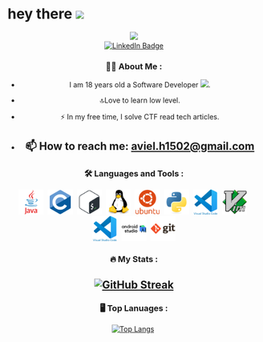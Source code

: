 <h1>
  hey there
  <img src="https://media.giphy.com/media/hvRJCLFzcasrR4ia7z/giphy.gif" width="30px"/>
</h1>
<div id="header" align="center">
  <img src="https://media.giphy.com/media/ZVik7pBtu9dNS/giphy.gif" width="300"/>
</div>
<div id="badges" align="center">
  <a href="www.linkedin.com/in/aviel-chanukaev">
    <img src="https://img.shields.io/badge/LinkedIn-blue?style=for-the-badge&logo=linkedin&logoColor=white" alt="LinkedIn Badge"/>
  </a
</div>
    
### :woman_technologist: About Me :
- I am 18 years old a Software Developer <img src="https://media.giphy.com/media/WUlplcMpOCEmTGBtBW/giphy.gif" width="30">.

- :top:Love to learn low level.
    
- :zap: In my free time, I solve CTF read tech articles.

- :mailbox: How to reach me: aviel.h1502@gmail.com
    ---

### :hammer_and_wrench: Languages and Tools :
<div>
  <img src="https://github.com/devicons/devicon/blob/master/icons/java/java-original-wordmark.svg" title="Java" alt="Java" width="50" height="50"/>&nbsp;
  <img src="https://github.com/devicons/devicon/blob/master/icons/c/c-original.svg" title="C" alt="C" width="50" height="50"/>&nbsp;
  <img src="https://github.com/devicons/devicon/blob/master/icons/bash/bash-original.svg" title="Bash" alt="Bash" width="50" height="50"/>&nbsp;
  <img src="https://github.com/devicons/devicon/blob/master/icons/linux/linux-original.svg" title="Linux" alt="Linux" width="50" height="50"/>&nbsp;
  <img src="https://github.com/devicons/devicon/blob/master/icons/ubuntu/ubuntu-plain-wordmark.svg" title="Ubuntu" alt="Ubuntu" width="50" height="50"/>&nbsp;
  <img src="https://github.com/devicons/devicon/blob/master/icons/python/python-original.svg" title="Python" alt="Python" width="50" height="50"/>&nbsp;
  <img src="https://github.com/devicons/devicon/blob/master/icons/vscode/vscode-original-wordmark.svg" title="VScode" alt="VScode" width="50" height="50"/>&nbsp;
  <img src="https://github.com/devicons/devicon/blob/master/icons/vim/vim-original.svg" title="Vim" alt="Vim" width="50" height="50"/>&nbsp;
  <img src="https://github.com/devicons/devicon/blob/master/icons/vscode/vscode-original-wordmark.svg" title="VScode" alt="VScode" width="50" height="50"/>&nbsp;
  <img src="https://github.com/devicons/devicon/blob/master/icons/androidstudio/androidstudio-original-wordmark.svg" title="Android Studio" alt="Android Studio" width="50" height="50"/>&nbsp;
  <img src="https://github.com/devicons/devicon/blob/master/icons/git/git-original-wordmark.svg" title="Git" **alt="Git" width="50" height="50"/>
</div>
    
### :fire: My Stats :
[![GitHub Streak](http://github-readme-streak-stats.herokuapp.com?user=Aviel15&theme=dark&background=000000)](https://git.io/streak-stats)
---
    
### :desktop_computer: Top Lanuages :
[![Top Langs](https://github-readme-stats.vercel.app/api/top-langs/?username=Aviel15&theme=dark&background=000000)](https://github.com/anuraghazra/github-readme-stats)
<img src="https://komarev.com/ghpvc/?username=Aviel15&style=flat-square&color=blue" alt="" width="200"/>
